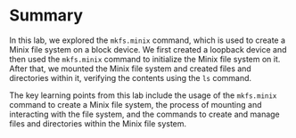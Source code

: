 # Summary

In this lab, we explored the `mkfs.minix` command, which is used to create a Minix file system on a block device. We first created a loopback device and then used the `mkfs.minix` command to initialize the Minix file system on it. After that, we mounted the Minix file system and created files and directories within it, verifying the contents using the `ls` command.

The key learning points from this lab include the usage of the `mkfs.minix` command to create a Minix file system, the process of mounting and interacting with the file system, and the commands to create and manage files and directories within the Minix file system.
